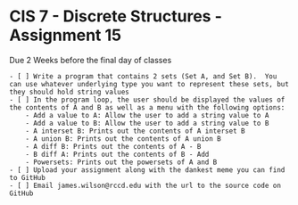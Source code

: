 # CIS 7 - Discrete Structures - Assignment 15
Due 2 Weeks before the final day of classes

    - [ ] Write a program that contains 2 sets (Set A, and Set B).  You can use whatever underlying type you want to represent these sets, but they should hold string values
	- [ ] In the program loop, the user should be displayed the values of the contents of A and B as well as a menu with the following options:
		- Add a value to A: Allow the user to add a string value to A
		- Add a value to B: Allow the user to add a string value to B
		- A interset B: Prints out the contents of A interset B
		- A union B: Prints out the contents of A union B
		- A diff B: Prints out the contents of A - B
		- B diff A: Prints out the contents of B - Add
		- Powersets: Prints out the powersets of A and B		
    - [ ] Upload your assignment along with the dankest meme you can find to GitHub
    - [ ] Email james.wilson@rccd.edu with the url to the source code on GitHub	
	
	
	
